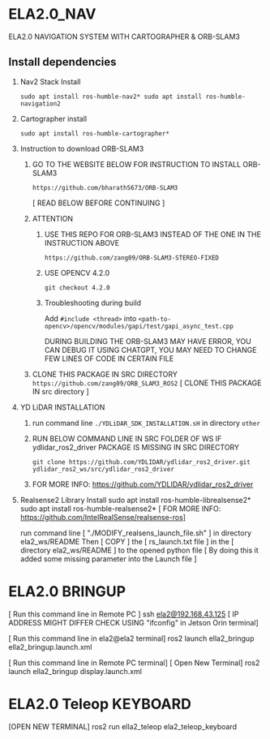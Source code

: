 # ELA2.0_NAV
ELA2.0 NAVIGATION SYSTEM WITH CARTOGRAPHER &amp; ORB-SLAM3

## Install dependencies

1) Nav2 Stack Install

	`sudo apt install ros-humble-nav2*
	sudo apt install ros-humble-navigation2`


2) Cartographer install

	`sudo apt install ros-humble-cartographer*`


3) Instruction to download ORB-SLAM3

	1) GO TO THE WEBSITE BELOW FOR INSTRUCTION TO INSTALL ORB-SLAM3
	
		`https://github.com/bharath5673/ORB-SLAM3`
		
	 	[ READ BELOW BEFORE CONTINUING ]

	2) ATTENTION 

		1) USE THIS REPO FOR ORB-SLAM3 INSTEAD OF THE ONE IN THE INSTRUCTION ABOVE
		
	 		`https://github.com/zang09/ORB-SLAM3-STEREO-FIXED`
		
	   	2) USE OPENCV 4.2.0
	
			`git checkout 4.2.0`
	
	 	3) Troubleshooting during build
	
	   		Add `#include <thread>` into `<path-to-opencv>/opencv/modules/gapi/test/gapi_async_test.cpp`
	   
			DURING BUILDING THE ORB-SLAM3 MAY HAVE ERROR, YOU CAN DEBUG IT USING CHATGPT, YOU MAY NEED TO CHANGE FEW LINES OF CODE IN CERTAIN FILE

   	3) CLONE THIS PACKAGE IN SRC DIRECTORY
		`https://github.com/zang09/ORB_SLAM3_ROS2` [ CLONE THIS PACKAGE IN src directory ]



4) YD LiDAR INSTALLATION
	1) run command line `./YDLiDAR_SDK_INSTALLATION.sH` in directory `other`

   	2) RUN BELOW COMMAND LINE IN SRC FOLDER OF WS IF  ydlidar_ros2_driver PACKAGE IS MISSING IN SRC DIRECTORY
	
 		`git clone https://github.com/YDLIDAR/ydlidar_ros2_driver.git ydlidar_ros2_ws/src/ydlidar_ros2_driver`
	
   	3) FOR MORE INFO: https://github.com/YDLIDAR/ydlidar_ros2_driver

5) Realsense2 Library Install
	sudo apt install ros-humble-librealsense2*
	sudo apt install ros-humble-realsense2*
	[ FOR MORE INFO: https://github.com/IntelRealSense/realsense-ros]

	run command line [ "./MODIFY_realsens_launch_file.sh" ] in directory ela2_ws/README 
	Then [ COPY ] the [ rs_launch.txt file ] in the [ directory ela2_ws/README ]  to the opened python file
	[ By doing this it added some missing parameter into the Launch file ]


# ELA2.0 BRINGUP

[ Run this command line in Remote PC ]
	ssh ela2@192.168.43.125 [ IP ADDRESS MIGHT DIFFER CHECK USING "ifconfig" in Jetson Orin terminal]

[ Run this command line in ela2@ela2 terminal]
	ros2 launch ella2_bringup ella2_bringup.launch.xml

[ Run this command line in Remote PC terminal]
	[ Open New Terminal]
	ros2 launch ella2_bringup display.launch.xml


# ELA2.0 Teleop KEYBOARD

[OPEN NEW TERMINAL]
ros2 run ella2_teleop ela2_teleop_keyboard
